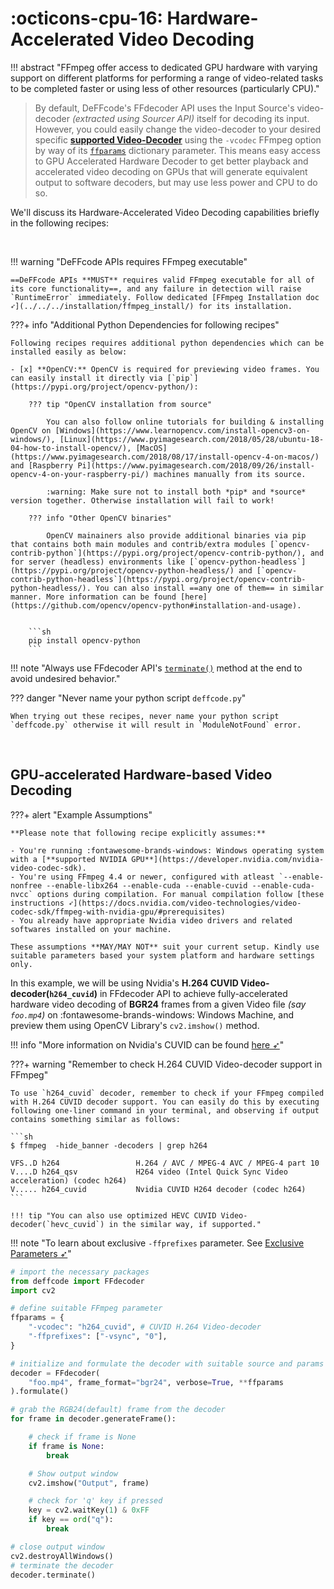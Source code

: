 <!--
======================================================================
DeFFcode library source-code is deployed under the Apache 2.0 License:

Copyright (c) 2021 Abhishek Thakur(@abhiTronix) <abhi.una12@gmail.com>

Licensed under the Apache License, Version 2.0 (the "License");
you may not use this file except in compliance with the License.
You may obtain a copy of the License at

   http://www.apache.org/licenses/LICENSE-2.0

Unless required by applicable law or agreed to in writing, software
distributed under the License is distributed on an "AS IS" BASIS,
WITHOUT WARRANTIES OR CONDITIONS OF ANY KIND, either express or implied.
See the License for the specific language governing permissions and
limitations under the License.
======================================================================
-->

# :octicons-cpu-16: Hardware-Accelerated Video Decoding

!!! abstract "FFmpeg offer access to dedicated GPU hardware with varying support on different platforms for performing a range of video-related tasks to be completed faster or using less of other resources (particularly CPU)."

> By default, DeFFcode's FFdecoder API uses the Input Source's video-decoder _(extracted using Sourcer API)_ itself for decoding its input. However, you could easily change the video-decoder to your desired specific [**supported Video-Decoder**](../../reference/ffdecoder/params/#supported-decoders) using the `-vcodec` FFmpeg option by way of its [`ffparams`](../../reference/ffdecoder/params/#ffparams) dictionary parameter. This means easy access to GPU Accelerated Hardware Decoder to get better playback and accelerated video decoding on GPUs that will generate equivalent output to software decoders, but may use less power and CPU to do so.

We'll discuss its Hardware-Accelerated Video Decoding capabilities briefly in the following recipes:

&thinsp;

!!! warning "DeFFcode APIs requires FFmpeg executable"

    ==DeFFcode APIs **MUST** requires valid FFmpeg executable for all of its core functionality==, and any failure in detection will raise `RuntimeError` immediately. Follow dedicated [FFmpeg Installation doc ➶](../../../installation/ffmpeg_install/) for its installation.

???+ info "Additional Python Dependencies for following recipes"

    Following recipes requires additional python dependencies which can be installed easily as below:

    - [x] **OpenCV:** OpenCV is required for previewing video frames. You can easily install it directly via [`pip`](https://pypi.org/project/opencv-python/):

        ??? tip "OpenCV installation from source"

            You can also follow online tutorials for building & installing OpenCV on [Windows](https://www.learnopencv.com/install-opencv3-on-windows/), [Linux](https://www.pyimagesearch.com/2018/05/28/ubuntu-18-04-how-to-install-opencv/), [MacOS](https://www.pyimagesearch.com/2018/08/17/install-opencv-4-on-macos/) and [Raspberry Pi](https://www.pyimagesearch.com/2018/09/26/install-opencv-4-on-your-raspberry-pi/) machines manually from its source. 

            :warning: Make sure not to install both *pip* and *source* version together. Otherwise installation will fail to work!

        ??? info "Other OpenCV binaries"

            OpenCV mainainers also provide additional binaries via pip that contains both main modules and contrib/extra modules [`opencv-contrib-python`](https://pypi.org/project/opencv-contrib-python/), and for server (headless) environments like [`opencv-python-headless`](https://pypi.org/project/opencv-python-headless/) and [`opencv-contrib-python-headless`](https://pypi.org/project/opencv-contrib-python-headless/). You can also install ==any one of them== in similar manner. More information can be found [here](https://github.com/opencv/opencv-python#installation-and-usage).


        ```sh
        pip install opencv-python       
        ```


!!! note "Always use FFdecoder API's [`terminate()`](../../reference/ffdecoder/#deffcode.ffdecoder.FFdecoder.terminate) method at the end to avoid undesired behavior."

??? danger "Never name your python script `deffcode.py`"

    When trying out these recipes, never name your python script `deffcode.py` otherwise it will result in `ModuleNotFound` error.

&thinsp;

## GPU-accelerated Hardware-based Video Decoding

???+ alert "Example Assumptions"

    **Please note that following recipe explicitly assumes:**

    - You're running :fontawesome-brands-windows: Windows operating system with a [**supported NVIDIA GPU**](https://developer.nvidia.com/nvidia-video-codec-sdk).
    - You're using FFmpeg 4.4 or newer, configured with atleast `--enable-nonfree --enable-libx264 --enable-cuda --enable-cuvid --enable-cuda-nvcc` options during compilation. For manual compilation follow [these instructions ➶](https://docs.nvidia.com/video-technologies/video-codec-sdk/ffmpeg-with-nvidia-gpu/#prerequisites)
    - You already have appropriate Nvidia video drivers and related softwares installed on your machine.

    These assumptions **MAY/MAY NOT** suit your current setup. Kindly use suitable parameters based your system platform and hardware settings only.


In this example, we will be using Nvidia's **H.264 CUVID Video-decoder(`h264_cuvid`)** in FFdecoder API to achieve fully-accelerated hardware video decoding of **BGR24** frames from a given Video file _(say `foo.mp4`)_ on :fontawesome-brands-windows: Windows Machine, and preview them using OpenCV Library's `cv2.imshow()` method.

!!! info "More information on Nvidia's CUVID can be found [here ➶](https://developer.nvidia.com/blog/nvidia-ffmpeg-transcoding-guide/)"

???+ warning "Remember to check H.264 CUVID Video-decoder support in FFmpeg"

    To use `h264_cuvid` decoder, remember to check if your FFmpeg compiled with H.264 CUVID decoder support. You can easily do this by executing following one-liner command in your terminal, and observing if output contains something similar as follows:

    ```sh
    $ ffmpeg  -hide_banner -decoders | grep h264 

    VFS..D h264                 H.264 / AVC / MPEG-4 AVC / MPEG-4 part 10
    V....D h264_qsv             H264 video (Intel Quick Sync Video acceleration) (codec h264)
    V..... h264_cuvid           Nvidia CUVID H264 decoder (codec h264)
    ```

    !!! tip "You can also use optimized HEVC CUVID Video-decoder(`hevc_cuvid`) in the similar way, if supported."


!!! note "To learn about exclusive `-ffprefixes` parameter. See [Exclusive Parameters ➶](../../reference/ffdecoder/params/#b-exclusive-parameters)"

```python
# import the necessary packages
from deffcode import FFdecoder
import cv2

# define suitable FFmpeg parameter
ffparams = {
    "-vcodec": "h264_cuvid", # CUVID H.264 Video-decoder
    "-ffprefixes": ["-vsync", "0"],
}

# initialize and formulate the decoder with suitable source and params
decoder = FFdecoder(
    "foo.mp4", frame_format="bgr24", verbose=True, **ffparams
).formulate()

# grab the RGB24(default) frame from the decoder
for frame in decoder.generateFrame():

    # check if frame is None
    if frame is None:
        break

    # Show output window
    cv2.imshow("Output", frame)

    # check for 'q' key if pressed
    key = cv2.waitKey(1) & 0xFF
    if key == ord("q"):
        break

# close output window
cv2.destroyAllWindows()
# terminate the decoder
decoder.terminate()
```

&nbsp;